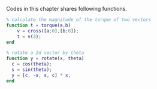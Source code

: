 Codes in this chapter shares following functions.

```matlab
% calculate the magnitude of the torque of two vectors
function t = torque(a,b)
    v = cross([a;0],[b;0]);
    t = v(3);
end

% rotate a 2d vector by theta
function y = rotate(x, theta)
  c = cos(theta);
  s = sin(theta);
  y = [c, -s; s, c] * x;
end
```